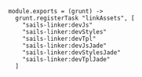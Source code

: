     module.exports = (grunt) ->
      grunt.registerTask "linkAssets", [
        "sails-linker:devJs"
        "sails-linker:devStyles"
        "sails-linker:devTpl"
        "sails-linker:devJsJade"
        "sails-linker:devStylesJade"
        "sails-linker:devTplJade"
      ]
